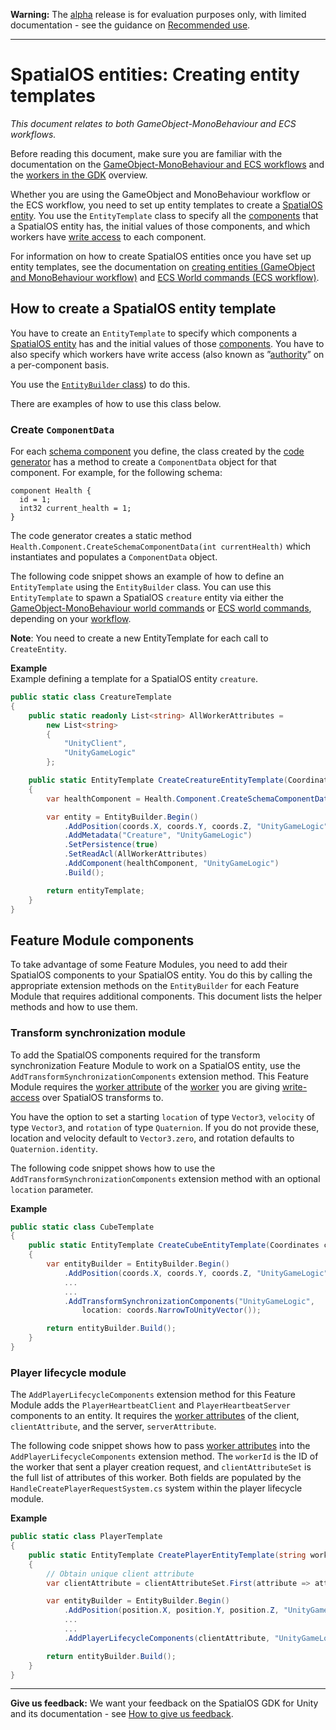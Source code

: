 **Warning:** The [alpha](https://docs.improbable.io/reference/latest/shared/release-policy#maturity-stages) release is for evaluation purposes only, with limited documentation - see the guidance on [Recommended use](../../README.md#recommended-use).

------ 
[//]: # (Doc of docs reference 22)

# SpatialOS entities: Creating entity templates
_This document relates to both GameObject-MonoBehaviour and ECS workflows._

Before reading this document, make sure you are familiar with the documentation on the [GameObject-MonoBehaviour and ECS workflows](./intro-workflows-spos-entities.md) and the [workers in the GDK](./workers/workers-in-the-gdk.md) overview. 

Whether you are using the GameObject and MonoBehaviour workflow or the ECS workflow, you need to set up entity templates to create a [SpatialOS entity](glossary.md#spatialos-entity). You use the `EntityTemplate` class to specify all the [components](./glossary.md#spatialos-component) that a SpatialOS entity has, the initial values of those components, and which workers have [write access](./glossary.md#authority) to each component. 

For information on how to create SpatialOS entities once you have set up entity templates, see the documentation on [creating entities (GameObject and MonoBehaviour workflow)](./gameobject/create-delete-spos-entities.md) and [ECS World commands (ECS workflow)](./ecs/world-commands.md).



## How to create a SpatialOS entity template

You have to create an `EntityTemplate` to specify which components a [SpatialOS entity](./glossary.md#spatialos-entity) has and the initial values of those [components](./glossary.md#spatialos-component). You have to also specify which workers have write access (also known as ”[authority](./glossary.md#authority)” on a per-component basis. 

You use the [`EntityBuilder` class](./api-spos-entity-builder.md)) to do this. 

There are examples of how to use this class below.


### Create `ComponentData`
For each [schema component](./glossary.md#schema) you define, the class created by the [code generator](./code-generator.md) has a method to create a `ComponentData` object for that component. For example, for the following schema:

```
component Health {
  id = 1;
  int32 current_health = 1;
}
```

The code generator creates a static method `Health.Component.CreateSchemaComponentData(int currentHealth)` which instantiates and populates a `ComponentData` object. 

The following code snippet shows an example of how to define an `EntityTemplate` using the `EntityBuilder` class. You can use this `EntityTemplate` to spawn a SpatialOS `creature` entity via either the [GameObject-MonoBehaviour world commands](gameobject/world-commands.md) or [ECS world commands](ecs/world-commands.md), depending on your [workflow](./intro-workflows-spos-entities.md).


**Note**: You need to create a new EntityTemplate for each call to `CreateEntity`. 

**Example**<br/>
Example defining a template for a SpatialOS entity `creature`. 

```csharp
public static class CreatureTemplate
{
    public static readonly List<string> AllWorkerAttributes = 
        new List<string>
        {
            "UnityClient",
            "UnityGameLogic"
        };

    public static EntityTemplate CreateCreatureEntityTemplate(Coordinates coords)
    {
        var healthComponent = Health.Component.CreateSchemaComponentData(currentHealth: 100);

        var entity = EntityBuilder.Begin()
            .AddPosition(coords.X, coords.Y, coords.Z, "UnityGameLogic")
            .AddMetadata("Creature", "UnityGameLogic")
            .SetPersistence(true)
            .SetReadAcl(AllWorkerAttributes)
            .AddComponent(healthComponent, "UnityGameLogic")
            .Build();

        return entityTemplate;
    }
}
```

## Feature Module components

To take advantage of some Feature Modules, you need to add their SpatialOS components to your SpatialOS entity. You do this by calling the appropriate extension methods on the `EntityBuilder` for each Feature Module that requires additional components. This document lists the helper methods and how to use them.

### Transform synchronization module

To add the SpatialOS components required for the transform synchronization Feature Module to work on a SpatialOS entity, use the `AddTransformSynchronizationComponents` extension method. This Feature Module requires the [worker attribute](./glossary.md#worker-attributes) of the [worker](./glossary.md#worker) you are giving [write-access](./glossary.md#authority) over SpatialOS transforms to.

You have the option to set a starting `location` of type `Vector3`, `velocity` of type `Vector3`, and `rotation` of type `Quaternion`. If you do not provide these, location and velocity default to `Vector3.zero`, and rotation defaults to `Quaternion.identity`.

The following code snippet shows how to use the `AddTransformSynchronizationComponents` extension method with an optional `location` parameter.

**Example**<br/>
```csharp
public static class CubeTemplate
{
    public static EntityTemplate CreateCubeEntityTemplate(Coordinates coords)
    {
        var entityBuilder = EntityBuilder.Begin()
            .AddPosition(coords.X, coords.Y, coords.Z, "UnityGameLogic")
            ...
            ...
            .AddTransformSynchronizationComponents("UnityGameLogic",
				location: coords.NarrowToUnityVector());

        return entityBuilder.Build();
    }
}
```

### Player lifecycle module

The `AddPlayerLifecycleComponents` extension method for this Feature Module adds the `PlayerHeartbeatClient` and `PlayerHeartbeatServer` components to an entity. It requires the [worker attributes](./glossary.md#worker-attributes) of the client, `clientAttribute`, and the server, `serverAttribute`.

The following code snippet shows how to pass  [worker attributes](./glossary.md#worker-attributes) into the `AddPlayerLifecycleComponents` extension method. The `workerId` is the ID of the worker that sent a player creation request, and `clientAttributeSet` is the full list of attributes of this worker. Both fields are populated by the `HandleCreatePlayerRequestSystem.cs` system within the player lifecycle module.

**Example**<br/>
```csharp
public static class PlayerTemplate
{
    public static EntityTemplate CreatePlayerEntityTemplate(string workerId, List<string> clientAttributeSet, Improbable.Vector3f position)
    {
        // Obtain unique client attribute
        var clientAttribute = clientAttributeSet.First(attribute => attribute != "UnityClient");

        var entityBuilder = EntityBuilder.Begin()
            .AddPosition(position.X, position.Y, position.Z, "UnityGameLogic")
            ...
            ...
            .AddPlayerLifecycleComponents(clientAttribute, "UnityGameLogic");

        return entityBuilder.Build();
    }
}
```

------

**Give us feedback:** We want your feedback on the SpatialOS GDK for Unity and its documentation  - see [How to give us feedback](../../README.md#give-us-feedback).


